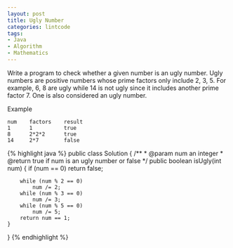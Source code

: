 ```yaml
---
layout: post
title: Ugly Number
categories: lintcode
tags:
- Java
- Algorithm
- Mathematics
---
```


Write a program to check whether a given number is an ugly number. Ugly numbers are positive numbers whose prime factors only include 2, 3, 5. For example, 6, 8 are ugly while 14 is not ugly since it includes another prime factor 7. One is also considered an ugly number.

Example

```
num    factors    result
1      1          true
8      2*2*2      true
14     2*7        false
```

{% highlight java %}
public class Solution {
    /**
     * @param num an integer
     * @return true if num is an ugly number or false
     */
    public boolean isUgly(int num) {
        if (num == 0)
            return false;
            
        while (num % 2 == 0)
            num /= 2;
        while (num % 3 == 0)
            num /= 3;
        while (num % 5 == 0)
            num /= 5;
        return num == 1;
    }
}
{% endhighlight %}